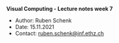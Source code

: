 **Visual Computing - Lecture notes week 7**

- Author: Ruben Schenk
- Date: 15.11.2021
- Contact: ruben.schenk@inf.ethz.ch
